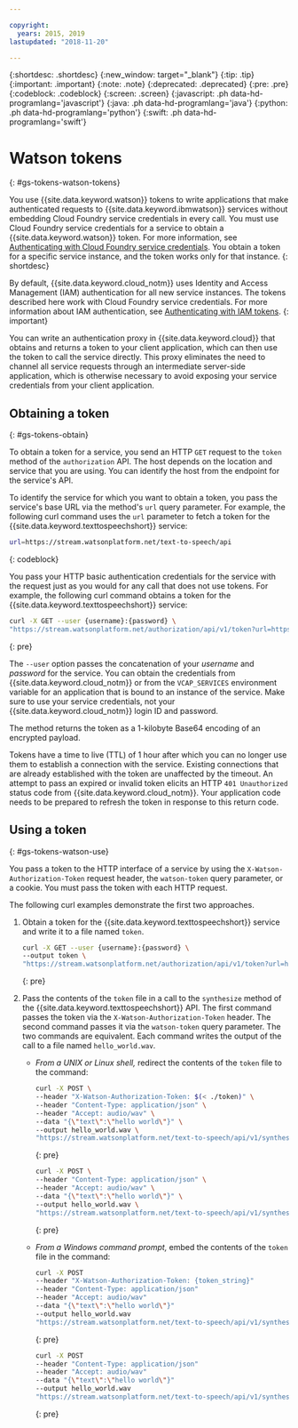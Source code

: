```yaml
---

copyright:
  years: 2015, 2019
lastupdated: "2018-11-20"

---
```


{:shortdesc: .shortdesc}
{:new_window: target="_blank"}
{:tip: .tip}
{:important: .important}
{:note: .note}
{:deprecated: .deprecated}
{:pre: .pre}
{:codeblock: .codeblock}
{:screen: .screen}
{:javascript: .ph data-hd-programlang='javascript'}
{:java: .ph data-hd-programlang='java'}
{:python: .ph data-hd-programlang='python'}
{:swift: .ph data-hd-programlang='swift'}

# Watson tokens
{: #gs-tokens-watson-tokens}

You use {{site.data.keyword.watson}} tokens to write applications that make authenticated requests to {{site.data.keyword.ibmwatson}} services without embedding Cloud Foundry service credentials in every call. You must use Cloud Foundry service credentials for a service to obtain a {{site.data.keyword.watson}} token. For more information, see [Authenticating with Cloud Foundry service credentials](/docs/services/watson/getting-started-credentials.html). You obtain a token for a specific service instance, and the token works only for that instance.
{: shortdesc}

By default, {{site.data.keyword.cloud_notm}} uses Identity and Access Management (IAM) authentication for all new service instances. The tokens described here work with Cloud Foundry service credentials. For more information about IAM authentication, see [Authenticating with IAM tokens](/docs/services/watson/getting-started-iam.html#iam).
{: important}

You can write an authentication proxy in {{site.data.keyword.cloud}} that obtains and returns a token to your client application, which can then use the token to call the service directly. This proxy eliminates the need to channel all service requests through an intermediate server-side application, which is otherwise necessary to avoid exposing your service credentials from your client application.

## Obtaining a token
{: #gs-tokens-obtain}

To obtain a token for a service, you send an HTTP `GET` request to the `token` method of the `authorization` API. The host depends on the location and service that you are using. You can identify the host from the endpoint for the service's API.

To identify the service for which you want to obtain a token, you pass the service's base URL via the method's `url` query parameter. For example, the following curl command uses the `url` parameter to fetch a token for the {{site.data.keyword.texttospeechshort}} service:

```bash
url=https://stream.watsonplatform.net/text-to-speech/api
```
{: codeblock}

You pass your HTTP basic authentication credentials for the service with the request just as you would for any call that does not use tokens. For example, the following curl command obtains a token for the {{site.data.keyword.texttospeechshort}} service:

```bash
curl -X GET --user {username}:{password} \
"https://stream.watsonplatform.net/authorization/api/v1/token?url=https://stream.watsonplatform.net/text-to-speech/api"
```
{: pre}

The `--user` option passes the concatenation of your *username* and *password* for the service. You can obtain the credentials from {{site.data.keyword.cloud_notm}} or from the `VCAP_SERVICES` environment variable for an application that is bound to an instance of the service. Make sure to use your service credentials, not your {{site.data.keyword.cloud_notm}} login ID and password.

The method returns the token as a 1-kilobyte Base64 encoding of an encrypted payload.

Tokens have a time to live (TTL) of 1 hour after which you can no longer use them to establish a connection with the service. Existing connections that are already established with the token are unaffected by the timeout. An attempt to pass an expired or invalid token elicits an HTTP `401 Unauthorized` status code from {{site.data.keyword.cloud_notm}}. Your application code needs to be prepared to refresh the token in response to this return code.

## Using a token
{: #gs-tokens-watson-use}

You pass a token to the HTTP interface of a service by using the `X-Watson-Authorization-Token` request header, the `watson-token` query parameter, or a cookie. You must pass the token with each HTTP request.

The following curl examples demonstrate the first two approaches.

1.  Obtain a token for the {{site.data.keyword.texttospeechshort}} service and write it to a file named `token`.

    ```bash
    curl -X GET --user {username}:{password} \
    --output token \
    "https://stream.watsonplatform.net/authorization/api/v1/token?url=https://stream.watsonplatform.net/text-to-speech/api"
    ```
    {: pre}

1.  Pass the contents of the `token` file in a call to the `synthesize` method of the {{site.data.keyword.texttospeechshort}} API. The first command passes the token via the `X-Watson-Authorization-Token` header. The second command passes it via the `watson-token` query parameter. The two commands are equivalent. Each command writes the output of the call to a file named `hello_world.wav`.

    -   *From a UNIX or Linux shell,* redirect the contents of the `token` file to the command:

        ```bash
        curl -X POST \
        --header "X-Watson-Authorization-Token: $(< ./token)" \
        --header "Content-Type: application/json" \
        --header "Accept: audio/wav" \
        --data "{\"text\":\"hello world\"}" \
        --output hello_world.wav \
        "https://stream.watsonplatform.net/text-to-speech/api/v1/synthesize"
        ```
        {: pre}

        ```bash
        curl -X POST \
        --header "Content-Type: application/json" \
        --header "Accept: audio/wav" \
        --data "{\"text\":\"hello world\"}" \
        --output hello_world.wav \
        "https://stream.watsonplatform.net/text-to-speech/api/v1/synthesize?watson-token=$(< ./token)"
        ```
        {: pre}

    -   *From a Windows command prompt,* embed the contents of the `token` file in the command:

        ```bash
        curl -X POST
        --header "X-Watson-Authorization-Token: {token_string}"
        --header "Content-Type: application/json"
        --header "Accept: audio/wav"
        --data "{\"text\":\"hello world\"}"
        --output hello_world.wav
        "https://stream.watsonplatform.net/text-to-speech/api/v1/synthesize"
        ```
        {: pre}

        ```bash
        curl -X POST
        --header "Content-Type: application/json"
        --header "Accept: audio/wav"
        --data "{\"text\":\"hello world\"}"
        --output hello_world.wav
        "https://stream.watsonplatform.net/text-to-speech/api/v1/synthesize?watson-token={token_string}"
        ```
        {: pre}
